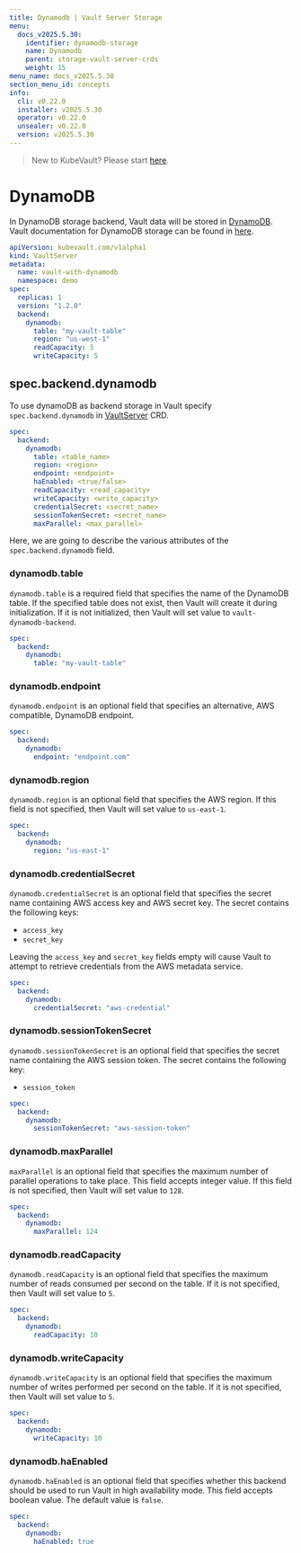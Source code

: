 ```yaml
---
title: Dynamodb | Vault Server Storage
menu:
  docs_v2025.5.30:
    identifier: dynamodb-storage
    name: Dynamodb
    parent: storage-vault-server-crds
    weight: 15
menu_name: docs_v2025.5.30
section_menu_id: concepts
info:
  cli: v0.22.0
  installer: v2025.5.30
  operator: v0.22.0
  unsealer: v0.22.0
  version: v2025.5.30
---
```


> New to KubeVault? Please start [here](/docs/v2025.5.30/concepts/README).

# DynamoDB

In DynamoDB storage backend, Vault data will be stored in [DynamoDB](https://aws.amazon.com/dynamodb/). Vault documentation for DynamoDB storage can be found in [here](https://www.vaultproject.io/docs/configuration/storage/dynamodb.html).

```yaml
apiVersion: kubevault.com/v1alpha1
kind: VaultServer
metadata:
  name: vault-with-dynamodb
  namespace: demo
spec:
  replicas: 1
  version: "1.2.0"
  backend:
    dynamodb:
      table: "my-vault-table"
      region: "us-west-1"
      readCapacity: 5
      writeCapacity: 5
```

## spec.backend.dynamodb

To use dynamoDB as backend storage in Vault specify `spec.backend.dynamodb` in [VaultServer](/docs/v2025.5.30/concepts/vault-server-crds/vaultserver) CRD.

```yaml
spec:
  backend:
    dynamodb:
      table: <table_name>
      region: <region>
      endpoint: <endpoint>
      haEnabled: <true/false>
      readCapacity: <read_capacity>
      writeCapacity: <write_capacity>
      credentialSecret: <secret_name>
      sessionTokenSecret: <secret_name>
      maxParallel: <max_parallel>
```

Here, we are going to describe the various attributes of the `spec.backend.dynamodb` field.

### dynamodb.table

`dynamodb.table` is a required field that specifies the name of the DynamoDB table. If the specified table does not exist, then Vault will create it during initialization. If it is not initialized, then Vault will set value to `vault-dynamodb-backend`.

```yaml
spec:
  backend:
    dynamodb:
      table: "my-vault-table"
```

### dynamodb.endpoint

`dynamodb.endpoint` is an optional field that specifies an alternative, AWS compatible, DynamoDB endpoint.

```yaml
spec:
  backend:
    dynamodb:
      endpoint: "endpoint.com"
```

### dynamodb.region

`dynamodb.region` is an optional field that specifies the AWS region. If this field is not specified, then Vault will set value to `us-east-1`.

```yaml
spec:
  backend:
    dynamodb:
      region: "us-east-1"
```

### dynamodb.credentialSecret

`dynamodb.credentialSecret` is an optional field that specifies the secret name containing AWS access key and AWS secret key. The secret contains the following keys:
  
- `access_key`
- `secret_key`

Leaving the `access_key` and `secret_key` fields empty will cause Vault to attempt to retrieve credentials from the AWS metadata service.

```yaml
spec:
  backend:
    dynamodb:
      credentialSecret: "aws-credential"
```

### dynamodb.sessionTokenSecret

`dynamodb.sessionTokenSecret` is an optional field that specifies the secret name containing the AWS session token. The secret contains the following key:
  
- `session_token`

```yaml
spec:
  backend:
    dynamodb:
      sessionTokenSecret: "aws-session-token"
```

### dynamodb.maxParallel

`maxParallel` is an optional field that specifies the maximum number of parallel operations to take place. This field accepts integer value. If this field is not specified, then Vault will set value to `128`.

```yaml
spec:
  backend:
    dynamodb:
      maxParallel: 124
```

### dynamodb.readCapacity

`dynamodb.readCapacity` is an optional field that specifies the maximum number of reads consumed per second on the table. If it is not specified, then Vault will set value to `5`.

```yaml
spec:
  backend:
    dynamodb:
      readCapacity: 10
```

### dynamodb.writeCapacity

`dynamodb.writeCapacity` is an optional field that specifies the maximum number of writes performed per second on the table. If it is not specified, then Vault will set value to `5`.

```yaml
spec:
  backend:
    dynamodb:
      writeCapacity: 10
```

### dynamodb.haEnabled

`dynamodb.haEnabled` is an optional field that specifies whether this backend should be used to run Vault in high availability mode. This field accepts boolean value. The default value is `false`.

```yaml
spec:
  backend:
    dynamodb:
      haEnabled: true
```
